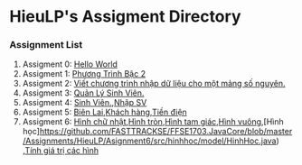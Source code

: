 # HieuLP's Assigment Directory

### Assignment List

1. Assigment 0: [Hello World](https://github.com/FASTTRACKSE/FFSE1704_LP3/blob/master/Assignments/HieuLP/hello.php)
2. Assigment 1: [Phương Trình Bậc 2](https://github.com/FASTTRACKSE/FFSE1703.JavaCore/blob/master/Assignments/HieuLP/MySample1/src/Fasttrack/edu/vn/Phuongtrinhbac2.java)
3. Assigment 2: [Viết chương trình nhập dữ liệu cho một mảng số nguyên.](https://github.com/FASTTRACKSE/FFSE1703.JavaCore/blob/master/Assignments/HieuLP/Vonglapfor/src/Fasttrack/edu/vn/For.java)
4. Assigment 3: [Quản Lý Sinh Viên.](https://github.com/FASTTRACKSE/FFSE1703.JavaCore/blob/master/Assignments/HieuLP/Menu/src/Fasttrack/edu/vn/MenuSV.java)
5. Assigment 4: [Sinh Viên.](https://github.com/FASTTRACKSE/FFSE1703.JavaCore/blob/master/Assignments/HieuLP/Asignment4/src/Fasttrack/edu/vn/SinhVien.java),[Nhập SV](https://github.com/FASTTRACKSE/FFSE1703.JavaCore/blob/master/Assignments/HieuLP/Asignment4/src/Fasttrack/edu/vn/NhapSV.java)
6. Assigment 5: [Biên Lai](https://github.com/FASTTRACKSE/FFSE1703.JavaCore/blob/master/Assignments/HieuLP/QuanLyTienDien/src/ffse1702/quanlytiendien/model/BienLai.java),[Khách hàng](https://github.com/FASTTRACKSE/FFSE1703.JavaCore/blob/master/Assignments/HieuLP/QuanLyTienDien/src/ffse1702/quanlytiendien/model/KhachHang.java),[Tiền điện](https://github.com/FASTTRACKSE/FFSE1703.JavaCore/blob/master/Assignments/HieuLP/QuanLyTienDien/src/ffse1702/quanlytiendien/main/TienDien.java)
6. Assigment 6: [Hình chữ nhật](https://github.com/FASTTRACKSE/FFSE1703.JavaCore/blob/master/Assignments/HieuLP/Asignment6/src/hinhhoc/model/HinhChuNhat.java),[Hình tròn](https://github.com/FASTTRACKSE/FFSE1703.JavaCore/blob/master/Assignments/HieuLP/Asignment6/src/hinhhoc/model/HinhTron.java),[Hình tam giác](https://github.com/FASTTRACKSE/FFSE1703.JavaCore/blob/master/Assignments/HieuLP/Asignment6/src/hinhhoc/model/HinhTamGiac.java),[Hình vuông](https://github.com/FASTTRACKSE/FFSE1703.JavaCore/blob/master/Assignments/HieuLP/Asignment6/src/hinhhoc/model/HinhVuong.java),[Hình học]https://github.com/FASTTRACKSE/FFSE1703.JavaCore/blob/master/Assignments/HieuLP/Asignment6/src/hinhhoc/model/HinhHoc.java)
,[Tính giá trị các hình](https://github.com/FASTTRACKSE/FFSE1703.JavaCore/blob/master/Assignments/HieuLP/Asignment6/src/hinhhoc/main/TinhToanHinhHoc.java)


